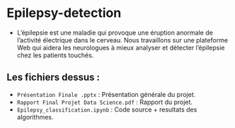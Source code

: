 # Epilepsy-detection 

- L’épilepsie est une maladie qui provoque une éruption anormale de l’activité électrique dans le cerveau. 
Nous travaillons sur une plateforme Web qui aidera les neurologues à mieux analyser et détecter l’épilepsie chez les patients touchés.


## Les fichiers dessus :

- `Présentation Finale .pptx` : Présentation générale du projet.
- `Rapport Final Projet Data Science.pdf` :  Rapport du projet.
- `Epilepsy_classification.ipynb` :  Code source + resultats des algorithmes. 

